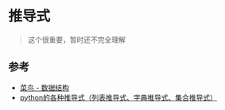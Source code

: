# 推导式

> 这个很重要，暂时还不完全理解

## 参考

- [菜鸟 - 数据结构](http://www.runoob.com/python3/python3-data-structure.html)
- [python的各种推导式（列表推导式、字典推导式、集合推导式）](https://www.cnblogs.com/tkqasn/p/5977653.html)